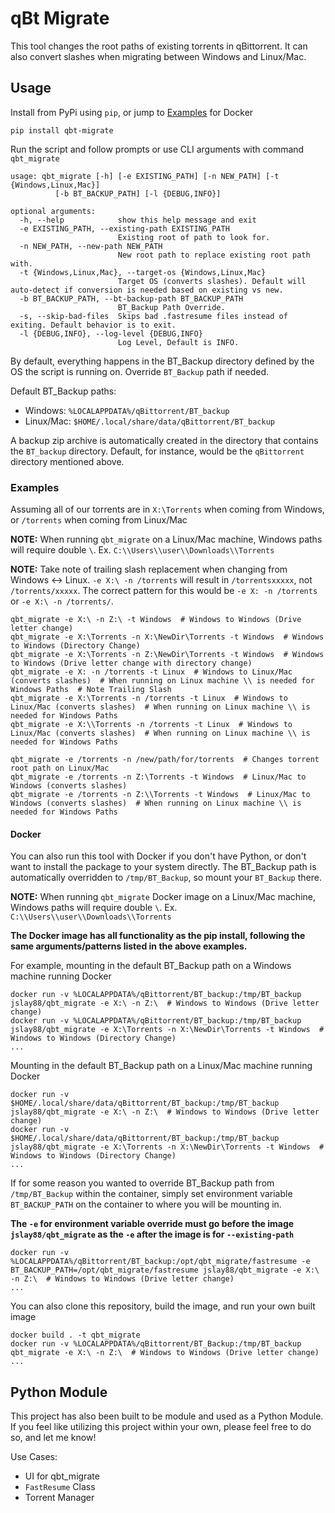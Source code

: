 # qBt Migrate
This tool changes the root paths of existing torrents in qBittorrent.
It can also convert slashes when migrating between Windows and Linux/Mac.

## Usage

Install from PyPi using `pip`, or jump to [Examples](#Examples) for Docker

    pip install qbt-migrate
    
Run the script and follow prompts or use CLI arguments with command `qbt_migrate`

    usage: qbt_migrate [-h] [-e EXISTING_PATH] [-n NEW_PATH] [-t {Windows,Linux,Mac}]
              [-b BT_BACKUP_PATH] [-l {DEBUG,INFO}]
    
    optional arguments:
      -h, --help            show this help message and exit
      -e EXISTING_PATH, --existing-path EXISTING_PATH
                            Existing root of path to look for.
      -n NEW_PATH, --new-path NEW_PATH
                            New root path to replace existing root path with.
      -t {Windows,Linux,Mac}, --target-os {Windows,Linux,Mac}
                            Target OS (converts slashes). Default will auto-detect if conversion is needed based on existing vs new.
      -b BT_BACKUP_PATH, --bt-backup-path BT_BACKUP_PATH
                            BT_Backup Path Override. 
      -s, --skip-bad-files  Skips bad .fastresume files instead of exiting. Default behavior is to exit.
      -l {DEBUG,INFO}, --log-level {DEBUG,INFO}
                            Log Level, Default is INFO.

By default, everything happens in the BT_Backup directory defined by the OS the script is running on.
Override `BT_Backup` path if needed.

Default BT_Backup paths:
* Windows: `%LOCALAPPDATA%/qBittorrent/BT_backup`
* Linux/Mac: `$HOME/.local/share/data/qBittorrent/BT_backup`

A backup zip archive is automatically created in the directory that contains
the `BT_backup` directory. Default, for instance, would be the `qBittorrent` directory mentioned above.

### Examples
Assuming all of our torrents are in `X:\Torrents` when coming from Windows, or `/torrents` when coming from Linux/Mac

**NOTE:** When running `qbt_migrate` on a Linux/Mac machine, Windows paths will require double `\`. Ex. `C:\\Users\\user\\Downloads\\Torrents`

**NOTE:** Take note of trailing slash replacement when changing from Windows <-> Linux. `-e X:\ -n /torrents` will result in `/torrentsxxxxx`, not `/torrents/xxxxx`. 
The correct pattern for this would be `-e X: -n /torrents` or `-e X:\ -n /torrents/`.

    qbt_migrate -e X:\ -n Z:\ -t Windows  # Windows to Windows (Drive letter change)
    qbt_migrate -e X:\Torrents -n X:\NewDir\Torrents -t Windows  # Windows to Windows (Directory Change)
    qbt_migrate -e X:\Torrents -n Z:\NewDir\Torrents -t Windows  # Windows to Windows (Drive letter change with directory change)
    qbt_migrate -e X: -n /torrents -t Linux  # Windows to Linux/Mac (converts slashes)  # When running on Linux machine \\ is needed for Windows Paths  # Note Trailing Slash
    qbt_migrate -e X:\Torrents -n /torrents -t Linux  # Windows to Linux/Mac (converts slashes)  # When running on Linux machine \\ is needed for Windows Paths
    qbt_migrate -e X:\\Torrents -n /torrents -t Linux  # Windows to Linux/Mac (converts slashes)  # When running on Linux machine \\ is needed for Windows Paths
    
    qbt_migrate -e /torrents -n /new/path/for/torrents  # Changes torrent root path on Linux/Mac
    qbt_migrate -e /torrents -n Z:\Torrents -t Windows  # Linux/Mac to Windows (converts slashes)
    qbt_migrate -e /torrents -n Z:\\Torrents -t Windows  # Linux/Mac to Windows (converts slashes)  # When running on Linux machine \\ is needed for Windows Paths

#### Docker
You can also run this tool with Docker if you don't have Python, or don't want to install the package to your system directly.
The BT_Backup path is automatically overridden to `/tmp/BT_Backup`, so mount your `BT_Backup` there.

**NOTE:** When running `qbt_migrate` Docker image on a Linux/Mac machine, Windows paths will require double `\`. Ex. `C:\\Users\\user\\Downloads\\Torrents`

**The Docker image has all functionality as the pip install, following the same arguments/patterns listed in the above examples.**

For example, mounting in the default BT_Backup path on a Windows machine running Docker

    docker run -v %LOCALAPPDATA%/qBittorrent/BT_backup:/tmp/BT_backup jslay88/qbt_migrate -e X:\ -n Z:\  # Windows to Windows (Drive letter change)
    docker run -v %LOCALAPPDATA%/qBittorrent/BT_backup:/tmp/BT_backup jslay88/qbt_migrate -e X:\Torrents -n X:\NewDir\Torrents -t Windows  # Windows to Windows (Directory Change)
    ...

Mounting in the default BT_Backup path on a Linux/Mac machine running Docker

    docker run -v $HOME/.local/share/data/qBittorrent/BT_backup:/tmp/BT_backup jslay88/qbt_migrate -e X:\ -n Z:\  # Windows to Windows (Drive letter change)
    docker run -v $HOME/.local/share/data/qBittorrent/BT_backup:/tmp/BT_backup jslay88/qbt_migrate -e X:\Torrents -n X:\NewDir\Torrents -t Windows  # Windows to Windows (Directory Change)
    ...

If for some reason you wanted to override BT_Backup path from `/tmp/BT_Backup` within the container, simply set 
environment variable `BT_BACKUP_PATH` on the container to where you will be mounting in. 

**The `-e` for environment variable override must go before the image `jslay88/qbt_migrate` as the `-e` after the image is for `--existing-path`**

    docker run -v %LOCALAPPDATA%/qBittorrent/BT_backup:/opt/qbt_migrate/fastresume -e BT_BACKUP_PATH=/opt/qbt_migrate/fastresume jslay88/qbt_migrate -e X:\ -n Z:\  # Windows to Windows (Drive letter change)
    ...

You can also clone this repository, build the image, and run your own built image

    docker build . -t qbt_migrate
    docker run -v %LOCALAPPDATA%/qBittorrent/BT_Backup:/tmp/BT_backup qbt_migrate -e X:\ -n Z:\  # Windows to Windows (Drive letter change)
    ...


## Python Module
This project has also been built to be module and used as a Python Module. If you feel like utilizing this project within your own, 
please feel free to do so, and let me know!

Use Cases:
* UI for qbt_migrate
* `FastResume` Class
* Torrent Manager
